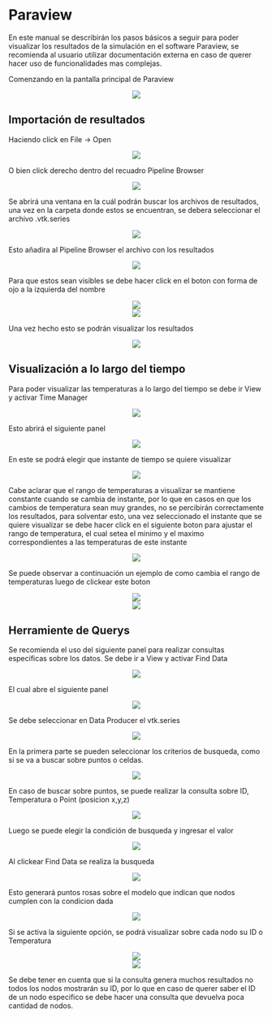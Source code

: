 # Paraview

En este manual se describirán los pasos básicos a seguir para poder visualizar los resultados de la simulación en el software Paraview, se recomienda al usuario utilizar documentación externa en caso de querer hacer uso de funcionalidades mas complejas.

Comenzando en la pantalla principal de Paraview

<center><img src="https://github.com/ThermalB3V/ThermalB3V.github.io/assets/39842759/c2af70ad-b82b-4e3b-837f-7a93a3c13e10"></center>
<center><i></i></center>

## Importación de resultados

Haciendo click en File -> Open

<center><img src="https://github.com/ThermalB3V/ThermalB3V.github.io/assets/39842759/42fe20dc-f470-472b-b029-54a6c906166e"></center>
<center><i></i></center>

O bien click derecho dentro del recuadro Pipeline Browser

<center><img src="https://github.com/ThermalB3V/ThermalB3V.github.io/assets/39842759/58c7383c-3994-4dde-89b8-6a3bffa64763"></center>
<center><i></i></center>

Se abrirá una ventana en la cuál podrán buscar los archivos de resultados, una vez en la carpeta donde estos se encuentran, se debera seleccionar el archivo .vtk.series

<center><img src="https://github.com/ThermalB3V/ThermalB3V.github.io/assets/39842759/b9213e4e-99cc-44a3-b58b-6bf3e5fd7b10"></center>
<center><i></i></center>

Esto añadira al Pipeline Browser el archivo con los resultados

<center><img src="https://github.com/ThermalB3V/ThermalB3V.github.io/assets/39842759/ddefabb3-94c2-4e01-9742-834f0353a91c"></center>
<center><i></i></center>

Para que estos sean visibles se debe hacer click en el boton con forma de ojo a la izquierda del nombre

<center><img src="https://github.com/ThermalB3V/ThermalB3V.github.io/assets/39842759/41e76fce-4653-42f0-8ef4-170732517f26"></center>
<center><i></i></center>

<center><img src="https://github.com/ThermalB3V/ThermalB3V.github.io/assets/39842759/9f9136d0-b6c4-419b-baef-045c558c8539"></center>
<center><i></i></center>

Una vez hecho esto se podrán visualizar los resultados

<center><img src="https://github.com/ThermalB3V/ThermalB3V.github.io/assets/39842759/89abf75f-ef8f-4ba6-9de9-e5f23307d5eb"></center>
<center><i></i></center>

## Visualización a lo largo del tiempo

Para poder visualizar las temperaturas a lo largo del tiempo se debe ir View y activar Time Manager

<center><img src="https://github.com/ThermalB3V/ThermalB3V.github.io/assets/39842759/6dcc0aae-ec75-45cd-9164-c95b160a7bfc"></center>
<center><i></i></center>

Esto abrirá el siguiente panel

<center><img src="https://github.com/ThermalB3V/ThermalB3V.github.io/assets/39842759/65b4005f-d8ef-4b03-be51-998e1c733177"></center>
<center><i></i></center>

En este se podrá elegir que instante de tiempo se quiere visualizar

<center><img src="https://github.com/ThermalB3V/ThermalB3V.github.io/assets/39842759/606266b1-d865-4566-bbdf-8fba96e8570f"></center>
<center><i></i></center>

Cabe aclarar que el rango de temperaturas a visualizar se mantiene constante cuando se cambia de instante, por lo que en casos en que los cambios de temperatura sean muy grandes, no se percibirán correctamente los resultados, para solventar esto, una vez seleccionado el instante que se quiere visualizar se debe hacer click en el siguiente boton para ajustar el rango de temperatura, el cual setea el minimo y el maximo correspondientes a las temperaturas de este instante

<center><img src="https://github.com/ThermalB3V/ThermalB3V.github.io/assets/39842759/924a0cce-716e-44d8-935e-55b21e5c9f69"></center>
<center><i></i></center>

Se puede observar a continuación un ejemplo de como cambia el rango de temperaturas luego de clickear este boton

<center><img src="https://github.com/ThermalB3V/ThermalB3V.github.io/assets/39842759/cbbbbef5-e0bb-4abe-a5cb-95ec9735b328"></center>
<center><i></i></center>

<center><img src="https://github.com/ThermalB3V/ThermalB3V.github.io/assets/39842759/d43b3e1f-12d2-4288-9d82-7887977478a4"></center>
<center><i></i></center>

## Herramiente de Querys

Se recomienda el uso del siguiente panel para realizar consultas especificas sobre los datos.
Se debe ir a View y activar Find Data

<center><img src="https://github.com/ThermalB3V/ThermalB3V.github.io/assets/39842759/0a1ceacc-3ce9-4047-ac35-27276aa889bf"></center>
<center><i></i></center>

El cual abre el siguiente panel

<center><img src="https://github.com/ThermalB3V/ThermalB3V.github.io/assets/39842759/ad997ca9-a42c-48f9-ae89-8e9d170e84b9"></center>
<center><i></i></center>

Se debe seleccionar en Data Producer el vtk.series

<center><img src="https://github.com/ThermalB3V/ThermalB3V.github.io/assets/39842759/2eb90d9c-b5fa-439f-a3fb-bdef24cf863a"></center>
<center><i></i></center>

En la primera parte se pueden seleccionar los criterios de busqueda, como si se va a buscar sobre puntos o celdas.

<center><img src="https://github.com/ThermalB3V/ThermalB3V.github.io/assets/39842759/39c59a30-0ff1-4c4d-b5df-1442d9d17b72"></center>
<center><i></i></center>

En caso de buscar sobre puntos, se puede realizar la consulta sobre ID, Temperatura o Point (posicion x,y,z)

<center><img src="https://github.com/ThermalB3V/ThermalB3V.github.io/assets/39842759/7f6f974a-af2f-4451-a90f-91001479e2a8"></center>
<center><i></i></center>

Luego se puede elegir la condición de busqueda y ingresar el valor

<center><img src="https://github.com/ThermalB3V/ThermalB3V.github.io/assets/39842759/d0f210dd-2246-4288-bf76-b1123cf9dca3"></center>
<center><i></i></center>

Al clickear Find Data se realiza la busqueda

<center><img src="https://github.com/ThermalB3V/ThermalB3V.github.io/assets/39842759/986f72ea-4326-4983-975d-b9df3fba620a"></center>
<center><i></i></center>

Esto generará puntos rosas sobre el modelo que indican que nodos cumplen con la condicion dada

<center><img src="https://github.com/ThermalB3V/ThermalB3V.github.io/assets/39842759/6033e614-4bd1-4783-865a-00e7ea80b78f"></center>
<center><i></i></center>

Si se activa la siguiente opción, se podrá visualizar sobre cada nodo su ID o Temperatura

<center><img src="https://github.com/ThermalB3V/ThermalB3V.github.io/assets/39842759/39829a3e-0c9e-4d83-a717-2d331e684d53"></center>
<center><i></i></center>

<center><img src="https://github.com/ThermalB3V/ThermalB3V.github.io/assets/39842759/be95f900-184f-4af6-9014-a6c3f66d66ad"></center>
<center><i></i></center>

Se debe tener en cuenta que si la consulta genera muchos resultados no todos los nodos mostrarán su ID, por lo que en caso de querer saber el ID de un nodo especifico se debe hacer una consulta que devuelva poca cantidad de nodos.